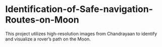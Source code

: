 # Identification-of-Safe-navigation-Routes-on-Moon
This project utilizes high-resolution images from Chandrayaan to identify and visualize a rover’s path on the Moon. 
